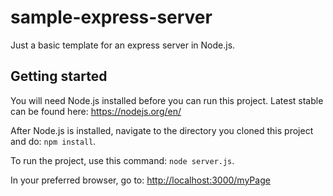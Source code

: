 # sample-express-server

Just a basic template for an express server in Node.js.

## Getting started

You will need Node.js installed before you can run this project. Latest stable can be found here: <https://nodejs.org/en/>

After Node.js is installed, navigate to the directory you cloned this project and do: `npm install`.

To run the project, use this command: `node server.js`.

In your preferred browser, go to: <http://localhost:3000/myPage>
